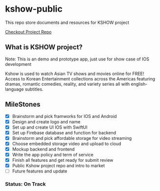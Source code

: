 # kshow-public

This repo store documents and resources for KSHOW project

[Checkout Project Repo](https://github.com/hho114/kshow-ios-a)

## What is KSHOW project?

Note: This is an demo and prototype app, just use for show case of IOS development

Kshow is used to watch Asian TV shows and movies online for FREE! Access to Korean Entertainment collections across the Americas featuring dramas, romantic comedies, reality, and variety series all with english-language subtitles.

## MileStones

- [x] Brainstorm and pick framworks for IOS and Android
- [x] Design and create logo and name
- [x] Set up and create UI IOS with SwiftUI
- [x] Set up Firebase database and function for backend
- [x] Brainstorm and pick affordable storage for video streaming
- [x] Choose embedded storage video and upload to cloud
- [x] Mockup backend and frontend
- [x] Write the app policy and term of service
- [x] Finish all features and get ready for submit review
- [x] Public Kshow project repo and intro to market
- [ ] Future features and update

### Status: On Track
